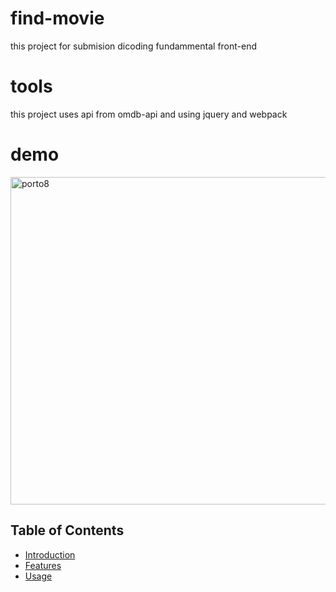# find-movie

this project for submision dicoding fundammental front-end

# tools

this project uses
api from omdb-api and using jquery and webpack

# demo
<img width="524" alt="porto8" src="https://github.com/kodeman274/find-movie/assets/99820483/cfb13fb2-7cbe-4e72-9b4a-1e35a1d0537b">

## Table of Contents

- [Introduction](#introduction)
- [Features](#features)
- [Usage](#usage)

